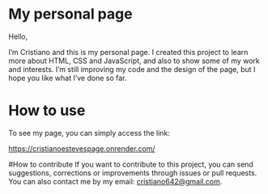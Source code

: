 # My personal page

Hello, 

I’m Cristiano and this is my personal page. I created this project to learn more about HTML, CSS and JavaScript, and also to show some of my work and interests. I’m still improving my code and the design of the page, but I hope you like what I’ve done so far.

# How to use

To see my page, you can simply access the link:

https://cristianoestevespage.onrender.com/

#How to contribute
If you want to contribute to this project, you can send suggestions, corrections or improvements through issues or pull requests. You can also contact me by my email: cristiano642@gmail.com.
